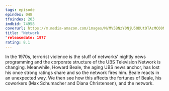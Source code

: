 ```yaml
---
tags: episode
epindex: 048
tfoindex: 203
imdbid: 74958
coverurl: https://m.media-amazon.com/images/M/MV5BNzY0NjU5ODUtOTAzMC00NTU5LWJkZjctYWMyOWY2MTZmOWM1XkEyXkFqcGdeQXVyMTI3ODAyMzE2._V1_SX202_CR0,0,202,300_.jpg
title: "Network
"releasedate: 1977
rating: 8.1
---
```


In the 1970s, terrorist violence is the stuff of networks' nightly news programming and the corporate structure of the UBS Television Network is changing. Meanwhile, Howard Beale, the aging UBS news anchor, has lost his once strong ratings share and so the network fires him. Beale reacts in an unexpected way. We then see how this affects the fortunes of Beale, his coworkers (Max Schumacher and Diana Christensen), and the network.